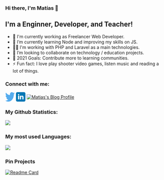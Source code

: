 ### Hi there, I'm Matías 👋

## I'm a Enginner, Developer, and Teacher!

- 🔭 I'm currently working as Freelancer Web Developer.
- 🌱 I’m currently learning Node and improving my skills on JS.
- 👨‍💻 I'm working with PHP and Laravel as a main technologies.
- 👯 I’m looking to collaborate on technology / education projects.
- 🥅 2021 Goals: Contribute more to learning communities.
- ⚡ Fun fact: I love play shooter video games, listen music and reading a lot of things.

### Connect with me:

<p align="left">
  <a href="https://twitter.com/Matiasgb95" target="blank"><img align="center" src="assets/twitter.svg" alt="Twitter of Matías" height="30" width="30" /></a>
  <a href="https://www.linkedin.com/in/mat%C3%ADas-gabriel-beltramone-659a63b4/" target="blank"><img align="center" src="assets/linkedin.svg" alt="Linkedin of Matías" height="30" width="30" /></a>
  <a href="https://matiasbeltramone.github.io/"><img align="center" src="https://user-images.githubusercontent.com/22304957/80644516-24503e00-8a40-11ea-905c-81b7b5f0e72a.png" alt="Matias's Blog Profile" height="30" width="30" /></a>
</p>

### My Github Statistics:

<img height="180em" src="https://github-readme-stats.vercel.app/api?username=matiasbeltramone&show_icons=true&hide_border=true&count_private=true&theme=algolia" />

### My most used Languages:

<img height="180em" src="https://github-readme-stats.vercel.app/api/top-langs/?username=matiasbeltramone&exclude_repo=KNN-Image-Classification&show_icons=true&hide_border=true&layout=compact&langs_count=8&count_private=true&theme=algolia" />

### Pin Projects

[![Readme Card](https://github-readme-stats.vercel.app/api/pin/?username=matiasbeltramone&repo=workflow-and-methodologies&theme=algolia)](https://github.com/matiasbeltramone/workflow-and-methodologies)



